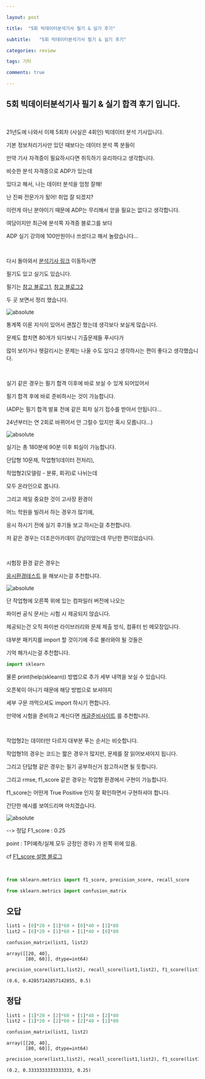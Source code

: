 ```yaml
---

layout: post

title:  "5회 빅데이터분석기사 필기 & 실기 후기"

subtitle:   "5회 빅데이터분석기사 필기 & 실기 후기"

categories: review

tags: 기타

comments: true

---
```


## 5회 빅데이터분석기사 필기 & 실기 합격 후기 입니다.

<br/>

21년도에 나와서 이제 5회차 (사실은 4회인) 빅데이터 분석 기사입니다.

기본 정보처리기사만 있던 때보다는 데이터 분석 쪽 분들이

만약 기사 자격증이 필요하시다면 취득하기 유리하다고 생각합니다.

비슷한 분석 자격증으로 ADP가 있는데

있다고 해서, 나는 데이터 분석을 엄청 잘해! 

난 진짜 전문가가 됬어! 취업 잘 되겠지? 

이런게 아닌 분야이기 때문에 ADP는 무리해서 얻을 필요는 없다고 생각합니다.

여담이지만 최근에 분석쪽 자격증 블로그를 보다

ADP 실기 강의에 100만원이나 쓰셨다고 해서 놀랐습니다...

<br/>

다시 돌아와서 [분석기사 링크](https://www.dataq.or.kr/www/sub/a_07.do) 이동하시면 

필기도 있고 실기도 있습니다.

필기는 [참고 블로그1](https://sy-log.tistory.com/43?category=992358), [참고 블로그2](https://velog.io/tags/%EB%B9%85%EB%8D%B0%EB%B6%84)

두 곳 보면서 정리 했습니다.

<img data-action="zoom" src='{{ "/assets/img/etc_paper/빅분기_필기.PNG" | relative_url }}' alt='absolute'> 

통계쪽 이론 지식이 있어서 괜찮긴 했는데 생각보다 보실게 많습니다.

문제도 합치면 80개가 되다보니 기출문제들 푸시다가

많이 보이거나 헷갈리시는 문제는 나올 수도 있다고 생각하시는 편이 좋다고 생각했습니다.

<br/>

실기 같은 경우는 필기 합격 이후에 바로 보실 수 있게 되어있어서

필기 합격 후에 바로 준비하시는 것이 가능합니다.

(ADP는 필기 합격 발표 전에 같은 회차 실기 접수를 받아서 안됩니다...

24년부터는 연 2회로 바뀌어서 안 그럴수 있지만 혹시 모릅니다...)

<img data-action="zoom" src='{{ "/assets/img/etc_paper/빅분기_실기.PNG" | relative_url }}' alt='absolute'> 

<br/>

실기는 총 180분에 90분 이후 퇴실이 가능합니다.

단답형 10문제, 작업형1(데이터 전처리), 

작업형2(모델링 - 분류, 회귀)로 나뉘는데

모두 온라인으로 봅니다.

그리고 제일 중요한 것이 고사장 환경이 

어느 학원을 빌려서 하는 경우가 많기에, 

응시 하시기 전에 실기 후기들 보고 하시는걸 추천합니다.

저 같은 경우는 더조은아카데미 강남이었는데 무난한 편이었습니다.

<br/>

시험장 환경 같은 경우는

[응시환경테스트](https://dataq.goorm.io/exam/116674/%EC%B2%B4%ED%97%98%ED%95%98%EA%B8%B0/quiz/1) 을 해보시는걸 추천합니다.

<img data-action="zoom" src='{{ "/assets/img/etc_paper/not_exist.PNG" | relative_url }}' alt='absolute'> 

단 작업형에 오른쪽 위에 있는 컴파일러 버전에 나오는

파이썬 공식 문서는 시험 시 제공되지 않습니다.

제공되는건 오직 파이썬 라이브러리와 문제 제출 방식, 컴퓨터 빈 메모장입니다.

대부분 패키지를 import 할 것이기에 주로 불러와야 될 것들은

기억 해가시는걸 추천합니다.

```python
import sklearn
```

물론 print(help(sklearn)) 방법으로 추가 세부 내역을 보실 수 있습니다.

오픈북이 아니기 때문에 해당 방법으로 보셔야지 

세부 구문 까먹으셔도 import 하시기 편합니다.

만약에 시험을 준비하고 계신다면 [캐글준비사이트](https://www.kaggle.com/datasets/agileteam/bigdatacertificationkr) 를 추천합니다.

<br/>

작업형2는 데이터만 다르지 대부분 푸는 순서는 비슷합니다.

작업형1의 경우는 코드는 짧은 경우가 많지만, 문제를 잘 읽어보셔야지 됩니다.

그리고 단답형 같은 경우는 필기 공부하신거 참고하시면 될 듯합니다.

그리고 rmse, f1_score 같은 경우는 작업형 환경에서 구현이 가능합니다.

f1_score는 어떤게 True Positive 인지 잘 확인하면서 구현하셔야 합니다.

간단한 예시를 보여드리며 마치겠습니다.

<img data-action="zoom" src='{{ "/assets/img/etc_paper/f1_score_문제복구.PNG" | relative_url }}' alt='absolute'> 

--> 정답 F1_score : 0.25

point : TP(예측/실제 모두 긍정인 경우) 가 왼쪽 위에 있음. 

cf [F1_score 설명 블로그](https://rueki.tistory.com/66)

<br/>



```python
from sklearn.metrics import f1_score, precision_score, recall_score

from sklearn.metrics import confusion_matrix
```

## 오답


```python
list1 = [0]*20 + [1]*60 + [0]*40 + [1]*80
list2 = [0]*20 + [1]*60 + [1]*40 + [0]*80
```


```python
confusion_matrix(list1, list2)
```




    array([[20, 40],
           [80, 60]], dtype=int64)




```python
precision_score(list1,list2), recall_score(list1,list2), f1_score(list1,list2)
```




    (0.6, 0.42857142857142855, 0.5)



## 정답


```python
list1 = [1]*20 + [2]*60 + [1]*40 + [2]*80
list2 = [1]*20 + [2]*60 + [2]*40 + [1]*80
```


```python
confusion_matrix(list1, list2)
```




    array([[20, 40],
           [80, 60]], dtype=int64)




```python
precision_score(list1,list2), recall_score(list1,list2), f1_score(list1,list2)
```




    (0.2, 0.3333333333333333, 0.25)